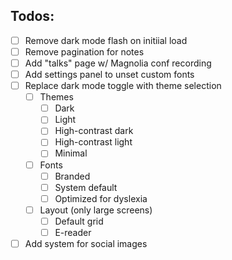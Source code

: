## Todos:
- [ ] Remove dark mode flash on initiial load
- [ ] Remove pagination for notes
- [ ] Add "talks" page w/ Magnolia conf recording
- [ ] Add settings panel to unset custom fonts
- [ ] Replace dark mode toggle with theme selection
  - [ ] Themes
    - [ ] Dark
    - [ ] Light
    - [ ] High-contrast dark
    - [ ] High-contrast light
    - [ ] Minimal
  - [ ] Fonts
    - [ ] Branded
    - [ ] System default
    - [ ] Optimized for dyslexia
  - [ ] Layout (only large screens)
    - [ ] Default grid
    - [ ] E-reader
- [ ] Add system for social images
